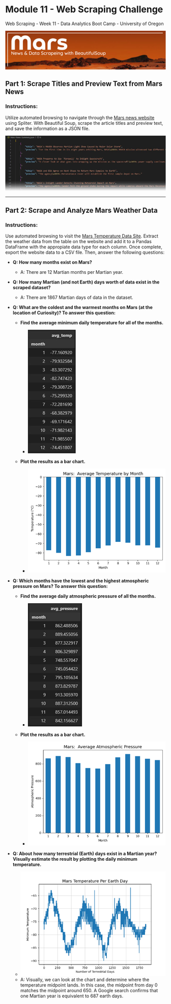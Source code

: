 # Module 11 - Web Scraping Challenge
Web Scraping - Week 11 - Data Analytics Boot Camp - University of Oregon

![Mars - News and data scraping with Beautiful Soup](images/project-banner.jpg)


## Part 1: Scrape Titles and Preview Text from Mars News

### Instructions:
Utilize automated browsing to navigate through the [Mars news website](https://static.bc-edx.com/data/web/mars_news/index.html) using Spliter. With Beautiful Soup, scrape the article titles and preview text, and save the information as a JSON file.

![JSON Preview](images/json_preview.JPG)

---

## Part 2: Scrape and Analyze Mars Weather Data

### Instructions:

Use automated browsing to visit the [Mars Temperature Data Site](https://static.bc-edx.com/data/web/mars_facts/temperature.html).  Extract the weather data from the table on the website and add it to a Pandas DataFrame with the appropiate data type for each column.  Once complete, export the website data to a CSV file.  Then, answer the following questions:

- **Q:  How many months exist on Mars?**
  - A:  There are 12 Martian months per Martian year.

- **Q:  How many Martian (and not Earth) days worth of data exist in the scraped dataset?**
  - A:  There are 1867 Martian days of data in the dataset.

- **Q:  What are the coldest and the warmest months on Mars (at the location of Curiosity)? To answer this question:**

  - **Find the average minimum daily temperature for all of the months.**
    - ![Average Minimum Daily Temp per Month](images/3-avg_min_temp.JPG)

  - **Plot the results as a bar chart.**
    - ![Mars Average Temperature Chart](images/Mars-Average-Temperature.png)

- **Q:  Which months have the lowest and the highest atmospheric pressure on Mars? To answer this question:**

  - **Find the average daily atmospheric pressure of all the months.**
    - ![Average Pressure per Month](images/4-avg-pressure.JPG)

  - **Plot the results as a bar chart.**
    - ![Mars Average Pressure per Month](images/Mars-Average-Pressure.png)

- **Q:  About how many terrestrial (Earth) days exist in a Martian year? Visually estimate the result by plotting the daily minimum temperature.**
  - ![Mars Temperature per Earth Day](images/Mars-Temp-Earth-Days.png)
  - A:  Visually, we can look at the chart and determine where the temperature midpoint lands.  In this case, the midpoint from day 0 matches the midpoint around 650.  A Google search confirms that one Martian year is equivalent to 687 earth days.




